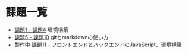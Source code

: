 # 課題一覧
- [課題1 - 課題4](./chall.md) 環境構築
- [課題5 - 課題10](./chall-git-markdown.md) gitとmarkdownの使い方
- 製作中 [課題11 - ](./chall-js.md) フロントエンドとバックエンドのJavaScript、環境構築